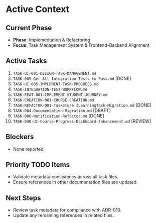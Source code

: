 # Active Context

## Current Phase

- **Phase**: Implementation & Refactoring
- **Focus**: Task Management System & Frontend-Backend Alignment

## Active Tasks

1. `TASK-UI-001-DESIGN-TASK-MANAGEMENT.md`
2. `TASK-005-Get All Integration Tests to Pass.md` [DONE]
3. `TASK-UI-005-IMPLEMENT-TASK-PROGRESS.md`
4. `TASK-INTEGRATION-TEST-WORKFLOW.md`
5. `TASK-FEAT-001-IMPLEMENT-STUDENT-JOURNEY.md`
6. `TASK-CREATION-001-COURSE-CREATION.md`
7. `TASK-REFACTOR-001-TaskStore-ILearningTask-Migration.md` [DONE]
8. `TASK-004-Documentation-Migration.md` [DRAFT]
9. `TASK-006-Notification-Refactor.md` [DONE]
10. `TASK-040-UI-Course-Progress-Dashboard-Enhancement.md` [REVIEW]

## Blockers

- None reported.

## Priority TODO Items

- Validate metadata consistency across all task files.
- Ensure references in other documentation files are updated.

## Next Steps

- Review task metadata for compliance with ADR-010.
- Update any remaining references in related files.
